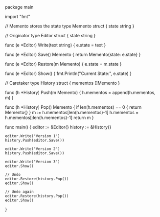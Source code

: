 package main

import "fmt"

// Memento stores the state
type Memento struct {
	state string
}

// Originator
type Editor struct {
	state string
}

func (e *Editor) Write(text string) {
	e.state = text
}

func (e *Editor) Save() Memento {
	return Memento{state: e.state}
}

func (e *Editor) Restore(m Memento) {
	e.state = m.state
}

func (e *Editor) Show() {
	fmt.Println("Current State:", e.state)
}

// Caretaker
type History struct {
	mementos []Memento
}

func (h *History) Push(m Memento) {
	h.mementos = append(h.mementos, m)
}

func (h *History) Pop() Memento {
	if len(h.mementos) == 0 {
		return Memento{}
	}
	m := h.mementos[len(h.mementos)-1]
	h.mementos = h.mementos[:len(h.mementos)-1]
	return m
}

func main() {
	editor := &Editor{}
	history := &History{}

	editor.Write("Version 1")
	history.Push(editor.Save())

	editor.Write("Version 2")
	history.Push(editor.Save())

	editor.Write("Version 3")
	editor.Show()

	// Undo
	editor.Restore(history.Pop())
	editor.Show()

	// Undo again
	editor.Restore(history.Pop())
	editor.Show()
}
